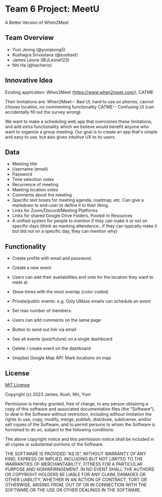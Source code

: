 # Team 6 Project: MeetU

A Better Version of When2Meet

## Team Overview

-   Yuni Jeong (@yunijeong5)
-   Kushagra Srivastava (@suobset)
-   James Leone (@JLeone123)
-   Nhi Ha (@hacherio)

## Innovative Idea

Existing application: When2Meet (https://www.when2meet.com/), CATME

Their limitations are:
When2Meet-- Bad UI, hard to use on phones, cannot choose location, no commenting functionality
CATME-- Confusing UI (can accidentally fill out the survey wrong)

We want to make a scheduling web app that overcomes these limitations, and add extra functionality which we believe would benefit anyone who want to organize a group meeting. Our goal is to create an app that's simple and easy to use, but also gives intuitive UX to its users.

## Data

-   Meeting title
-   Username (email)
-   Password
-   Time selection votes
-   Recurrence of meeting
-   Meeting location votes
-   Comments about the meeting
-   Specific text boxes for meeting agenda, roadmap, etc. Can give a markdown to end-user to define it to their liking.
-   Links for Zoom/Discord/Meeting Platforms
-   Links for shared Google Drive Folders, Pooled-in Resources
-   A unified system for people to mention if they can make it or not on specific days (think as marking attendance...if they can typically make it but did not on a specific day, they can mention why)

## Functionality

-   Create profile with email and password.
-   Create a new event
-   Users can add their availabilities and vote for the location they want to meet at.
-   Show times with the most overlap (color coded)

-   Private/public events: e.g. Only UMass emails can schedule an event

-   Set max number of members:
-   Users can add comments on the same page
-   Button to send out link via email

-   See all events (past/future) on a single dashboard
-   Delete / create event on the dashboard

-   (maybe) Google Map API: Mark locations on map

## License

[MIT License](https://opensource.org/licenses/MIT)

Copyright (c) 2023 James, Kush, Nhi, Yuni

Permission is hereby granted, free of charge, to any person obtaining a copy of this software and associated documentation files (the “Software”), to deal in the Software without restriction, including without limitation the rights to use, copy, modify, merge, publish, distribute, sublicense, and/or sell copies of the Software, and to permit persons to whom the Software is furnished to do so, subject to the following conditions:

The above copyright notice and this permission notice shall be included in all copies or substantial portions of the Software.

THE SOFTWARE IS PROVIDED “AS IS”, WITHOUT WARRANTY OF ANY KIND, EXPRESS OR IMPLIED, INCLUDING BUT NOT LIMITED TO THE WARRANTIES OF MERCHANTABILITY, FITNESS FOR A PARTICULAR PURPOSE AND NONINFRINGEMENT. IN NO EVENT SHALL THE AUTHORS OR COPYRIGHT HOLDERS BE LIABLE FOR ANY CLAIM, DAMAGES OR OTHER LIABILITY, WHETHER IN AN ACTION OF CONTRACT, TORT OR OTHERWISE, ARISING FROM, OUT OF OR IN CONNECTION WITH THE SOFTWARE OR THE USE OR OTHER DEALINGS IN THE SOFTWARE.
